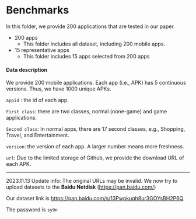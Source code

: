 # Benchmarks
In this folder, we provide 200 applications that are tested in our paper.
- 200 apps
  - This folder includes all dataset, including 200 mobile apps.
- 15 representative apps
  - This folder includes 15 apps selected from 200 apps

####  Data description
We provide 200 mobile applications. Each app (i.e., APK) has 5 continuous versions. Thus, we have 1000 unique APKs. 

`appid` : the id of each app.

`First class`: there are two classes, normal (none-game) and game applications.

`Second class`: In normal apps, there are 17 second classes, e.g., Shopping, Travel, and Entertainment.

`version`: the version of each app. A larger number means more freshness.

`url`: Due to the limited storage of Github, we provide the download URL of each APK.


-------
2023.11.13 Update info:
The original URLs may be invalid. We now try to upload datasets to the **Baidu Netdisk** (https://pan.baidu.com/)

Our dataset link is https://pan.baidu.com/s/13Pwpkuqh8ur3GOYsBH2P6Q

The password is `sy9n`


